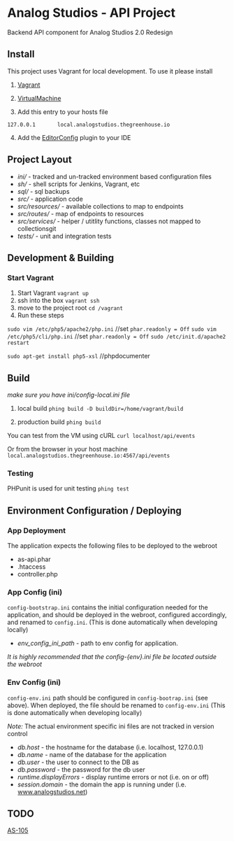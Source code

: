 # Analog Studios - API Project

Backend API component for Analog Studios 2.0 Redesign

## Install

This project uses Vagrant for local development.  To use it please install

1.  [Vagrant][]

2.  [VirtualMachine][]

3. Add this entry to your hosts file
```
127.0.0.1       local.analogstudios.thegreenhouse.io
```

4. Add the [EditorConfig][] plugin to your IDE

[phing]: https://www.phing.info/
[composer]: https://getcomposer.org/
[EditorConfig]: http://editorconfig.org/
[php]: http://php.net/
[Vagrant]: https://www.vagrantup.com/
[VirtualMachine]: https://www.virtualbox.org/

## Project Layout

- *ini/* - tracked and un-tracked environment based configuration files
- *sh/* - shell scripts for Jenkins, Vagrant, etc
- *sql/* - sql backups
- *src/* - application code
- *src/resources/* - available collections to map to endpoints
- *src/routes/* - map of endpoints to resources
- *src/services/* - helper / utitlity functions, classes not mapped to collectionsgit
- *tests/* - unit and integration tests

## Development & Building
### Start Vagrant
1. Start Vagrant `vagrant up`
2. ssh into the box `vagrant ssh`
3. move to the project root `cd /vagrant`
4. Run these steps

`sudo vim /etc/php5/apache2/php.ini` //set `phar.readonly = Off`
`sudo vim /etc/php5/cli/php.ini` //set `phar.readonly = Off`
`sudo /etc/init.d/apache2 restart`

`sudo apt-get install php5-xsl` //phpdocumenter


## Build
*make sure you have ini/config-local.ini file*

1. local build `phing build -D buildDir=/home/vagrant/build`

2. production build `phing build`

You can test from the VM using cURL
`curl localhost/api/events`

Or from the browser in your host machine
`local.analogstudios.thegreenhouse.io:4567/api/events`

### Testing
PHPunit is used for unit testing
`phing test`

## Environment Configuration / Deploying

### App Deployment
The application expects the following files to be deployed to the webroot
* as-api.phar
* .htaccess
* controller.php

### App Config (ini)
`config-bootstrap.ini` contains the initial configuration needed for the application, and should be deployed in the
webroot, configured accordingly, and renamed to `config.ini`.  (This is done automatically when developing locally)
- _env_config_ini_path_  - path to env config for application.


*It is highly recommended that the config-{env}.ini file be located outside the webroot*

### Env Config (ini)
`config-env.ini` path should be configured in `config-bootrap.ini` (see above).  When deployed, the file should be
renamed to `config-env.ini`  (This is done automatically when developing locally)

*Note:* The actual environment specific ini files are not tracked in version control

- _db.host_ - the hostname for the database (i.e. localhost, 127.0.0.1)
- _db.name_ - name of the database for the application
- _db.user_ - the user to connect to the DB as
- _db.password_ - the password for the db user
- _runtime.displayErrors_ - display runtime errors or not (i.e. on or off)
- _session.domain_ - the domain the app is running under (i.e. www.analogstudios.net)

## TODO
[AS-105][]

[AS-105]: https://thegreenhouse.atlassian.net/browse/AS-105